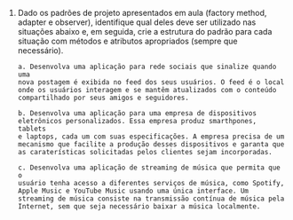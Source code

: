 1.  Dado os padrões de projeto apresentados em aula (factory method, adapter e
    observer), identifique qual deles deve ser utilizado nas situações abaixo e, em
    seguida, crie a estrutura do padrão para cada situação com métodos e atributos
    apropriados (sempre que necessário).

        a. Desenvolva uma aplicação para rede sociais que sinalize quando uma
        nova postagem é exibida no feed dos seus usuários. O feed é o local
        onde os usuários interagem e se mantêm atualizados com o conteúdo
        compartilhado por seus amigos e seguidores.

        b. Desenvolva uma aplicação para uma empresa de dispositivos
        eletrônicos personalizados. Essa empresa produz smarthpones, tablets
        e laptops, cada um com suas especificações. A empresa precisa de um
        mecanismo que facilite a produção desses dispositivos e garanta que
        as caraterísticas solicitadas pelos clientes sejam incorporadas.

        c. Desenvolva uma aplicação de streaming de música que permita que o
        usuário tenha acesso a diferentes serviços de música, como Spotify,
        Apple Music e YouTube Music usando uma única interface. Um
        streaming de música consiste na transmissão contínua de música pela
        Internet, sem que seja necessário baixar a música localmente.
